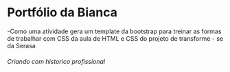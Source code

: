 # Portfólio da Bianca 

-Como uma atividade gera um template da bootstrap para treinar as formas de trabalhar com CSS da aula de HTML e CSS do projeto de transforme - se da Serasa


######  Criando com historico profissional 

